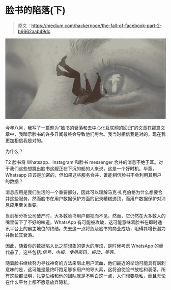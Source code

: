 # 脸书的陷落(下)

> 原文：<https://medium.com/hackernoon/the-fall-of-facebook-part-2-b6662aab49dc>

![](img/4b2ed3d93d51a92fb3dfec3848b29ecd.png)

今年八月，我写了一篇题为“脸书的衰落和去中心化互联网的回归”的文章在那篇文章中，我暗示脸书的许多丑闻最终会导致他们垮台。我当时相信我是对的，现在我更加相信我是对的。

为什么？

T2 脸书将 Whatsapp、Instagram 和脸书 messenger 合并的消息不绝于耳。对于我们这些想跳出脸书这艘正在下沉的船的人来说，这是一个好时机。毕竟，Whatsapp 应该是加密的，但如果这些服务合并，谁能相信脸书不会利用其用户的数据？

消息应用是我们生活的一个重要部分，因此可以理解马克·扎克伯格为什么想要合并这些服务，然而脸书在用户数据保护方面的记录糟糕透顶，而用户数据保护对消息应用至关重要。

当剑桥分析公司破产时，大多数脸书用户都视而不见。然而，它仍然在大多数人的嘴里留下了不好的味道。WhatsApp 有可能被攻破，这可能意味着脸书在即时通讯平台上的霸主地位的终结。失去这一点将危及脸书的商业成功，阻碍其增长潜力并助长其衰落。

因此，随着你的数据陷入比之前想象的更大的麻烦，是时候考虑 WhatsApp 的替代品了。这些包括:*信号，电报，使用密码，振动，等等。*

随着脸书继续努力寻找神奇的方法来阻止用户流血，他们最近的举动可能具有讽刺意味的是，这可能是最终吓跑足够多用户的导火索，这将迫使脸书放松和衰落。所有这些都证明，扎克伯格和他的团队就是不明白这一点，人们想要隐私，而且无论在什么平台上都不愿意放弃隐私。